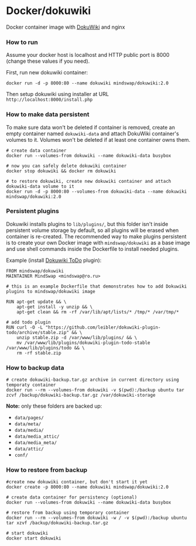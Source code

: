 Docker/dokuwiki
==================

Docker container image with [DokuWiki](https://www.dokuwiki.org/dokuwiki) and nginx

### How to run

Assume your docker host is localhost and HTTP public port is 8000 (change these values if you need).

First, run new dokuwiki container:

    docker run -d -p 8000:80 --name dokuwiki mindswap/dokuwiki:2.0

Then setup dokuwiki using installer at URL `http://localhost:8000/install.php`

### How to make data persistent

To make sure data won't be deleted if container is removed, create an empty container named `dokuwiki-data` and attach DokuWiki container's volumes to it. Volumes won't be deleted if at least one container owns them.

    # create data container
    docker run --volumes-from dokuwiki --name dokuwiki-data busybox

    # now you can safely delete dokuwiki container
    docker stop dokuwiki && docker rm dokuwiki

    # to restore dokuwiki, create new dokuwiki container and attach dokuwiki-data volume to it
    docker run -d -p 8000:80 --volumes-from dokuwiki-data --name dokuwiki mindswap/dokuwiki:2.0

### Persistent plugins

Dokuwiki installs plugins to `lib/plugins/`, but this folder isn't inside persistent volume storage by default, so all plugins will be erased when container is re-created.  The recommended way to make plugins persistent is to create your own Docker image with `mindswap/dokuwiki` as a base image and use shell commands inside the Dockerfile to install needed plugins.

Example (install [Dokuwiki ToDo](https://www.dokuwiki.org/plugin:todo) plugin):

    FROM mindswap/dokuwiki
    MAINTAINER MindSwap <mindswap@ro.ru>

    # this is an example Dockerfile that demonstrates how to add Dokuwiki plugins to mindswap/dokuwiki image

    RUN apt-get update && \
        apt-get install -y unzip && \
        apt-get clean && rm -rf /var/lib/apt/lists/* /tmp/* /var/tmp/*

    # add todo plugin
    RUN curl -O -L "https://github.com/leibler/dokuwiki-plugin-todo/archive/stable.zip" && \
        unzip stable.zip -d /var/www/lib/plugins/ && \
        mv /var/www/lib/plugins/dokuwiki-plugin-todo-stable /var/www/lib/plugins/todo && \
        rm -rf stable.zip

### How to backup data

    # create dokuwiki-backup.tar.gz archive in current directory using temporaty container
    docker run --rm --volumes-from dokuwiki -v $(pwd):/backup ubuntu tar zcvf /backup/dokuwiki-backup.tar.gz /var/dokuwiki-storage

**Note:** only these folders are backed up:

* `data/pages/`
* `data/meta/`
* `data/media/`
* `data/media_attic/`
* `data/media_meta/`
* `data/attic/`
* `conf/`

### How to restore from backup

    #create new dokuwiki container, but don't start it yet
    docker create -p 8000:80 --name dokuwiki mindswap/dokuwiki:2.0

    # create data container for persistency (optional)
    docker run --volumes-from dokuwiki --name dokuwiki-data busybox

    # restore from backup using temporary container
    docker run --rm --volumes-from dokuwiki -w / -v $(pwd):/backup ubuntu tar xzvf /backup/dokuwiki-backup.tar.gz

    # start dokuwiki
    docker start dokuwiki
